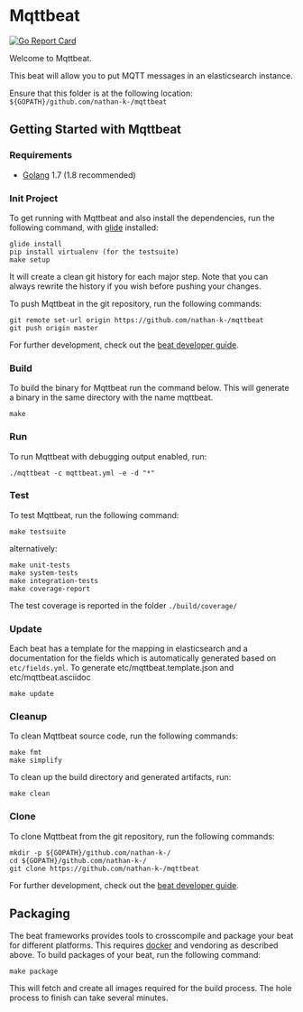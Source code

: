 # Mqttbeat

[![Go Report Card](https://goreportcard.com/badge/github.com/nathan-K-/mqttbeat)](https://goreportcard.com/report/github.com/nathan-K-/mqttbeat)

Welcome to Mqttbeat.

This beat will allow you to put MQTT messages in an elasticsearch instance.

Ensure that this folder is at the following location:
`${GOPATH}/github.com/nathan-k-/mqttbeat`

## Getting Started with Mqttbeat

### Requirements

* [Golang](https://golang.org/dl/) 1.7 (1.8 recommended)

### Init Project
To get running with Mqttbeat and also install the
dependencies, run the following command, with [glide](https://github.com/Masterminds/glide) installed:

```
glide install
pip install virtualenv (for the testsuite)
make setup
```

It will create a clean git history for each major step. Note that you can always rewrite the history if you wish before pushing your changes.

To push Mqttbeat in the git repository, run the following commands:

```
git remote set-url origin https://github.com/nathan-k-/mqttbeat
git push origin master
```

For further development, check out the [beat developer guide](https://www.elastic.co/guide/en/beats/libbeat/current/new-beat.html).

### Build

To build the binary for Mqttbeat run the command below. This will generate a binary
in the same directory with the name mqttbeat.

```
make
```


### Run

To run Mqttbeat with debugging output enabled, run:

```
./mqttbeat -c mqttbeat.yml -e -d "*"
```


### Test

To test Mqttbeat, run the following command:

```
make testsuite
```

alternatively:
```
make unit-tests
make system-tests
make integration-tests
make coverage-report
```

The test coverage is reported in the folder `./build/coverage/`

### Update

Each beat has a template for the mapping in elasticsearch and a documentation for the fields
which is automatically generated based on `etc/fields.yml`.
To generate etc/mqttbeat.template.json and etc/mqttbeat.asciidoc

```
make update
```


### Cleanup

To clean  Mqttbeat source code, run the following commands:

```
make fmt
make simplify
```

To clean up the build directory and generated artifacts, run:

```
make clean
```


### Clone

To clone Mqttbeat from the git repository, run the following commands:

```
mkdir -p ${GOPATH}/github.com/nathan-k-/
cd ${GOPATH}/github.com/nathan-k-/
git clone https://github.com/nathan-k-/mqttbeat
```


For further development, check out the [beat developer guide](https://www.elastic.co/guide/en/beats/libbeat/current/new-beat.html).


## Packaging

The beat frameworks provides tools to crosscompile and package your beat for different platforms. This requires [docker](https://www.docker.com/) and vendoring as described above. To build packages of your beat, run the following command:

```
make package
```

This will fetch and create all images required for the build process. The hole process to finish can take several minutes.
